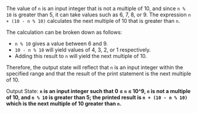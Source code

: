 The value of `n` is an input integer that is not a multiple of 10, and since `n % 10` is greater than 5, it can take values such as 6, 7, 8, or 9. The expression `n + (10 - n % 10)` calculates the next multiple of 10 that is greater than `n`. 

The calculation can be broken down as follows:
- `n % 10` gives a value between 6 and 9.
- `10 - n % 10` will yield values of 4, 3, 2, or 1 respectively.
- Adding this result to `n` will yield the next multiple of 10.

Therefore, the output state will reflect that `n` is an input integer within the specified range and that the result of the print statement is the next multiple of 10.

Output State: **`n` is an input integer such that 0 ≤ `n` ≤ 10^9, `n` is not a multiple of 10, and `n % 10` is greater than 5; the printed result is `n + (10 - n % 10)` which is the next multiple of 10 greater than `n`.**
